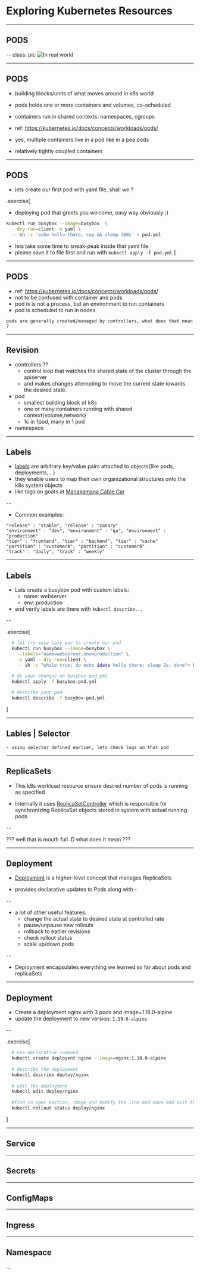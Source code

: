 # Exploring Kubernetes Resources 

---
## PODS

--
class: pic
![In real world](https://i.imgur.com/uld0kOl.png)

---
## PODS

- building blocks/units of what moves around in k8s world

- pods holds one or more containers and volumes, co-scheduled

- containers run in shared contexts: namespaces, cgroups

- ref: https://kubernetes.io/docs/concepts/workloads/pods/
- yes, multiple containers live in a pod like in a pea pods
- relatively tightly coupled containers

---
## PODS

- lets create our first pod with yaml file, shall we ? 

.exercise[
  - deploying pod that greets you welcome, easy way obviously ;)
  ```bash
  kubectl run busybox --image=busybox  \
    --dry-run=client -o yaml \
    -- sh -c 'echo hello there, sup && sleep 300s' > pod.yml 
  ```  
  - lets take some time to sneak-peak inside that yaml file
  - please save it to file first and run with `kubectl apply -f pod.yml`
]

---
## PODS 
  - ref: https://kubernetes.io/docs/concepts/workloads/pods/  
  - not to be confused with container and pods
  - pod is is not a process, but an environment to run containers 
  - pod is scheduled to run in nodes
  ```quote
  pods are generally created/managed by controllers, what does that mean ?
  ```
---
## Revision
  - controllers ??
    - control loop that watches the shared state of the cluster through the apiserver 
    - and makes changes attempting to move the current state towards the desired state.
  - pod
    - smallest building block of k8s 
    - one or many containers running with shared context{volume,network}
    - 1c in 1pod, many in 1 pod 
  - namespace
  
---
## Labels 
  - [labels](https://kubernetes.io/docs/concepts/overview/working-with-objects/labels/) are arbitrary key/value pairs attached to objects{like pods, deployments,...}
  - they enable users to map their own organizational structures onto the k8s system objects
  - like tags on goats at [Manakamana Cable Car](https://en.wikipedia.org/wiki/Manakamana_Cable_Car)
  
--

  - Common examples:
   ```
   "release" : "stable", "release" : "canary"
   "environment" : "dev", "environment" : "qa", "environment" : "production"
   "tier" : "frontend", "tier" : "backend", "tier" : "cache"
   "partition" : "customerA", "partition" : "customerB"
   "track" : "daily", "track" : "weekly"
   ```
---
## Labels

  - Lets create a busybox pod with custom labels:
    - name: webserver
    - env: production
  - and verify labels are there with `kubectl describe...` 
 
--

.exercise[
```bash
  # let try easy lazy way to create our pod
  kubectl run busybox --image=busybox \
    --labels="name=webserver,env=production" \
    -o yaml --dry-run=client \
    -- sh -c "while true; do echo $date hello there; sleep 2s; done"> busybox-pod.yml

  # do your changes on busybox-pod.yml
  kubectl apply -f busybox-pod.yml
  
  # describe your pod
  kubectl describe -f busybox-pod.yml
```
]

---
## Lables | Selector
    - using selector defined earlier, lets check logs on that pod 

---
## ReplicaSets 

- This k8s workload resource  ensure desired number of pods is running as specified

- Internally it uses [ReplicaSetController](https://github.com/kubernetes/kubernetes/blob/a04b6e4b1671810ede5b8cacf4527741781d6fb9/pkg/controller/replicaset/replica_set.go#L77) which is responsible for synchronizing ReplicaSet objects stored in system with actual running pods

--

  ??? well that is mouth full :D what does it mean ???


---
## Deployment
  - [Deployment](https://kubernetes.io/docs/concepts/workloads/controllers/deployment/) is a higher-level concept that manages ReplicaSets 

  - provides declarative updates to Pods along with -

--
  - a lot of other useful features:
    - change the actual state to desired state at controlled rate 
    - pause/unpause new rollouts
    - rollback to earlier revisions
    - check rollout status
    - scale up/down pods
 
--

  - Deployment encapsulates everything we learned so far about pods and replicaSets 

---

## Deployment
  - Create a deployment nginx with 3 pods and image=1.18.0-alpine
  - update the deployment to new version: `1.19.6-alpine`

--

.exercise[
```bash
  # use declarative command
  kubectl create deployent nginx --image=nginx:1.18.0-alpine
  
  # describe the deployment
  kubectl describe deploy/nginx
  
  # edit the deployment
  kubectl edit deploy/nginx
  
  #find in spec section, image and modify the line and save and exit the file
  kubectl rollout status deploy/nginx
```
]

---
## Service

---
## Secrets

---
## ConfigMaps

---
## Ingress


---
## Namespace

...
